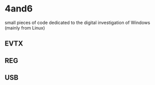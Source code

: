 # 4and6
small pieces of code dedicated to the digital investigation of Windows (mainly from Linux)

## EVTX


## REG


## USB
